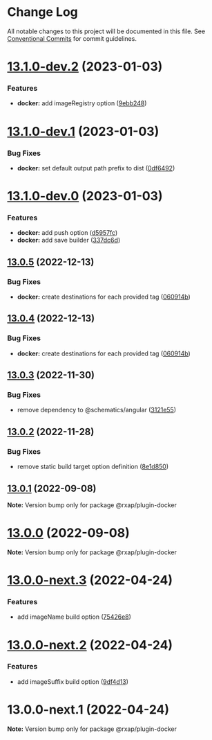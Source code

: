 # Change Log

All notable changes to this project will be documented in this file.
See [Conventional Commits](https://conventionalcommits.org) for commit guidelines.

# [13.1.0-dev.2](https://gitlab.com/rxap/schematics/compare/@rxap/plugin-docker@13.1.0-dev.1...@rxap/plugin-docker@13.1.0-dev.2) (2023-01-03)


### Features

* **docker:** add imageRegistry option ([9ebb248](https://gitlab.com/rxap/schematics/commit/9ebb248418ea7132c87c4d7be7ee9b54579ee452))





# [13.1.0-dev.1](https://gitlab.com/rxap/schematics/compare/@rxap/plugin-docker@13.1.0-dev.0...@rxap/plugin-docker@13.1.0-dev.1) (2023-01-03)


### Bug Fixes

* **docker:** set default output path prefix to dist ([0df6492](https://gitlab.com/rxap/schematics/commit/0df649234b6ca91c9b0cde5dcbd843e59459354f))





# [13.1.0-dev.0](https://gitlab.com/rxap/schematics/compare/@rxap/plugin-docker@13.0.5...@rxap/plugin-docker@13.1.0-dev.0) (2023-01-03)


### Features

* **docker:** add push option ([d5957fc](https://gitlab.com/rxap/schematics/commit/d5957fcb4c5297930c7964cdf8a67a6cf752d5cb))
* **docker:** add save builder ([337dc6d](https://gitlab.com/rxap/schematics/commit/337dc6d9e0e60e6bda1eeef0aef135bd444569a7))





## [13.0.5](https://gitlab.com/rxap/schematics/compare/@rxap/plugin-docker@13.0.3...@rxap/plugin-docker@13.0.5) (2022-12-13)


### Bug Fixes

* **docker:** create destinations for each provided tag ([060914b](https://gitlab.com/rxap/schematics/commit/060914be099043801f7c7c1b8a238eca08df4944))





## [13.0.4](https://gitlab.com/rxap/schematics/compare/@rxap/plugin-docker@13.0.3...@rxap/plugin-docker@13.0.4) (2022-12-13)


### Bug Fixes

* **docker:** create destinations for each provided tag ([060914b](https://gitlab.com/rxap/schematics/commit/060914be099043801f7c7c1b8a238eca08df4944))





## [13.0.3](https://gitlab.com/rxap/schematics/compare/@rxap/plugin-docker@13.0.2...@rxap/plugin-docker@13.0.3) (2022-11-30)


### Bug Fixes

* remove dependency to @schematics/angular ([3121e55](https://gitlab.com/rxap/schematics/commit/3121e55e476b37c37a190e08ade7c1a35b88464c))





## [13.0.2](https://gitlab.com/rxap/schematics/compare/@rxap/plugin-docker@13.0.1...@rxap/plugin-docker@13.0.2) (2022-11-28)


### Bug Fixes

* remove static build target option definition ([8e1d850](https://gitlab.com/rxap/schematics/commit/8e1d8508044ac8ad2edeb6b5b6797ebf313b77ce))





## [13.0.1](https://gitlab.com/rxap/schematics/compare/@rxap/plugin-docker@13.0.0...@rxap/plugin-docker@13.0.1) (2022-09-08)

**Note:** Version bump only for package @rxap/plugin-docker





# [13.0.0](https://gitlab.com/rxap/schematics/compare/@rxap/plugin-docker@13.0.0-next.3...@rxap/plugin-docker@13.0.0) (2022-09-08)

**Note:** Version bump only for package @rxap/plugin-docker





# [13.0.0-next.3](https://gitlab.com/rxap/schematics/compare/@rxap/plugin-docker@13.0.0-next.2...@rxap/plugin-docker@13.0.0-next.3) (2022-04-24)


### Features

* add imageName build option ([75426e8](https://gitlab.com/rxap/schematics/commit/75426e838db8a38045ebc320641b5e0230e0984a))





# [13.0.0-next.2](https://gitlab.com/rxap/schematics/compare/@rxap/plugin-docker@13.0.0-next.1...@rxap/plugin-docker@13.0.0-next.2) (2022-04-24)


### Features

* add imageSuffix build option ([9df4d13](https://gitlab.com/rxap/schematics/commit/9df4d13856d42bf097e9439ec2ca316915f594a6))





# 13.0.0-next.1 (2022-04-24)

**Note:** Version bump only for package @rxap/plugin-docker
